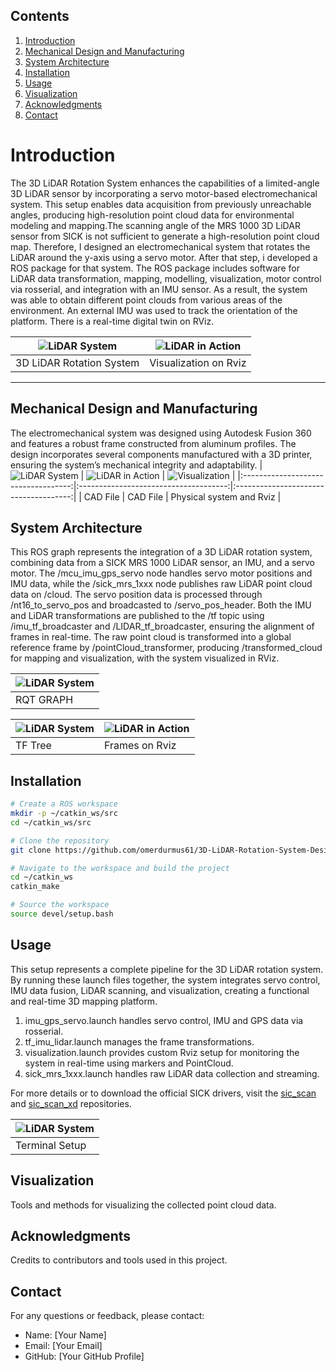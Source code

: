 ## Contents

1. [Introduction](#introduction)
2. [Mechanical Design and Manufacturing](#mechanical-design-and-manufacturing)
3. [System Architecture](#system-architecture)
4. [Installation](#installation)
5. [Usage](#usage)
6. [Visualization](#visualization)
7. [Acknowledgments](#acknowledgments)
8. [Contact](#contact)

   
# Introduction
The 3D LiDAR Rotation System enhances the capabilities of a limited-angle 3D LiDAR sensor by incorporating a servo motor-based electromechanical system. This setup enables data acquisition from previously unreachable angles, producing high-resolution point cloud data for environmental modeling and mapping.The scanning angle of the MRS 1000 3D LiDAR sensor from SICK is not sufficient to generate a high-resolution point cloud map. Therefore, I designed an electromechanical system that rotates the LiDAR around the y-axis using a servo motor. After that step, i developed a ROS package for that system. The ROS package includes software for LiDAR data transformation, mapping, modelling, visualization, motor control via rosserial, and integration with an IMU sensor. As a result, the system was able to obtain different point clouds from various areas of the environment. An external IMU was used to track the orientation of the platform. There is a real-time digital twin on RViz.

| ![LiDAR System](https://github.com/omerdurmus61/3D-LiDAR-Rotation-System-Design/blob/master/images/physical_system_montaged.jpg) | ![LiDAR in Action](https://github.com/omerdurmus61/3D-LiDAR-Rotation-System-Design/blob/master/images/gif2.gif) |
|------------------------------------|------------------------------------|
| 3D LiDAR Rotation System              | Visualization on Rviz               |

---

## Mechanical Design and Manufacturing
The electromechanical system  was designed using Autodesk Fusion 360 and features a robust frame constructed from aluminum profiles. The design incorporates several components manufactured with a 3D printer, ensuring the system’s mechanical integrity and adaptability.
| ![LiDAR System](https://github.com/omerdurmus61/3D-LiDAR-Rotation-System-Design/blob/master/images/CAD1.png) | ![LiDAR in Action](https://github.com/omerdurmus61/3D-LiDAR-Rotation-System-Design/blob/master/images/CAD2.png) | ![Visualization](https://github.com/omerdurmus61/3D-LiDAR-Rotation-System-Design/blob/master/images/physical_system.gif) |
|:-----------------------------------:|:-------------------------------------:|:-------------------------------------:|
| CAD File                  | CAD File                       | Physical system and Rviz                |


## System Architecture
This ROS graph represents the integration of a 3D LiDAR rotation system, combining data from a SICK MRS 1000 LiDAR sensor, an IMU, and a servo motor. The /mcu_imu_gps_servo node handles servo motor positions and IMU data, while the /sick_mrs_1xxx node publishes raw LiDAR point cloud data on /cloud. The servo position data is processed through /nt16_to_servo_pos and broadcasted to /servo_pos_header. Both the IMU and LiDAR transformations are published to the /tf topic using /imu_tf_broadcaster and /LIDAR_tf_broadcaster, ensuring the alignment of frames in real-time. The raw point cloud is transformed into a global reference frame by /pointCloud_transformer, producing /transformed_cloud for mapping and visualization, with the system visualized in RViz.

| ![LiDAR System](https://github.com/omerdurmus61/3D-LiDAR-Rotation-System-Design/blob/master/images/rosgraph.png) | 
|------------------------------------|
| RQT GRAPH                          |

| ![LiDAR System](https://github.com/omerdurmus61/3D-LiDAR-Rotation-System-Design/blob/master/images/frame_tree.png) | ![LiDAR in Action](https://github.com/omerdurmus61/3D-LiDAR-Rotation-System-Design/blob/master/images/frames.png) |
|------------------------------------|------------------------------------|
| TF Tree              | Frames on Rviz               |

## Installation
```bash
# Create a ROS workspace
mkdir -p ~/catkin_ws/src
cd ~/catkin_ws/src

# Clone the repository
git clone https://github.com/omerdurmus61/3D-LiDAR-Rotation-System-Design.git

# Navigate to the workspace and build the project
cd ~/catkin_ws
catkin_make

# Source the workspace
source devel/setup.bash
```

## Usage
This setup represents a complete pipeline for the 3D LiDAR rotation system. By running these launch files together, the system integrates servo control, IMU data fusion, LiDAR scanning, and visualization, creating a functional and real-time 3D mapping platform.

1. imu_gps_servo.launch handles servo control, IMU and GPS data via rosserial.
2. tf_imu_lidar.launch manages the frame transformations.
3. visualization.launch provides custom Rviz setup for monitoring the system in real-time using markers and PointCloud.
4. sick_mrs_1xxx.launch handles raw LiDAR data collection and streaming.
 
For more details or to download the official SICK drivers, visit the [sic_scan](https://github.com/SICKAG/sick_scan) and [sic_scan_xd](https://github.com/SICKAG/sick_scan_xd) repositories.

| ![LiDAR System](https://github.com/omerdurmus61/3D-LiDAR-Rotation-System-Design/blob/master/images/terminal_setup.png) | 
|------------------------------------|
| Terminal Setup                     |


## Visualization
Tools and methods for visualizing the collected point cloud data.

## Acknowledgments
Credits to contributors and tools used in this project.

## Contact
For any questions or feedback, please contact:
- Name: [Your Name]
- Email: [Your Email]
- GitHub: [Your GitHub Profile]
